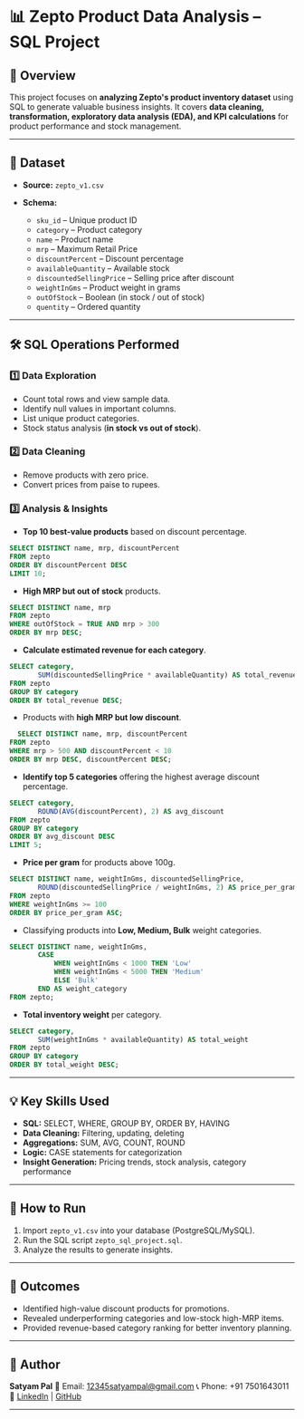 # 📊 Zepto Product Data Analysis – SQL Project

## 📌 Overview

This project focuses on **analyzing Zepto's product inventory dataset** using SQL to generate valuable business insights.
It covers **data cleaning, transformation, exploratory data analysis (EDA), and KPI calculations** for product performance and stock management.

---

## 📂 Dataset

* **Source:** `zepto_v1.csv`
* **Schema:**

  * `sku_id` – Unique product ID
  * `category` – Product category
  * `name` – Product name
  * `mrp` – Maximum Retail Price
  * `discountPercent` – Discount percentage
  * `availableQuantity` – Available stock
  * `discountedSellingPrice` – Selling price after discount
  * `weightInGms` – Product weight in grams
  * `outOfStock` – Boolean (in stock / out of stock)
  * `quentity` – Ordered quantity

---

## 🛠 SQL Operations Performed

### **1️⃣ Data Exploration**

* Count total rows and view sample data.
* Identify null values in important columns.
* List unique product categories.
* Stock status analysis (**in stock vs out of stock**).

### **2️⃣ Data Cleaning**

* Remove products with zero price.
* Convert prices from paise to rupees.

### **3️⃣ Analysis & Insights**

* **Top 10 best-value products** based on discount percentage.
  
```sql
SELECT DISTINCT name, mrp, discountPercent
FROM zepto
ORDER BY discountPercent DESC
LIMIT 10;
```
* **High MRP but out of stock** products.
```sql
SELECT DISTINCT name, mrp
FROM zepto
WHERE outOfStock = TRUE AND mrp > 300
ORDER BY mrp DESC;
```
* **Calculate estimated revenue for each category**.
```sql
SELECT category,
       SUM(discountedSellingPrice * availableQuantity) AS total_revenue
FROM zepto
GROUP BY category
ORDER BY total_revenue DESC;
```
* Products with **high MRP but low discount**.
```sql
  SELECT DISTINCT name, mrp, discountPercent
FROM zepto
WHERE mrp > 500 AND discountPercent < 10
ORDER BY mrp DESC, discountPercent DESC;
```
* **Identify top 5 categories** offering the highest average discount percentage.
```sql
SELECT category,
       ROUND(AVG(discountPercent), 2) AS avg_discount
FROM zepto
GROUP BY category
ORDER BY avg_discount DESC
LIMIT 5;
``` 
* **Price per gram** for products above 100g.
```sql
SELECT DISTINCT name, weightInGms, discountedSellingPrice,
       ROUND(discountedSellingPrice / weightInGms, 2) AS price_per_gram
FROM zepto
WHERE weightInGms >= 100
ORDER BY price_per_gram ASC;
```
* Classifying products into **Low, Medium, Bulk** weight categories.
```sql
SELECT DISTINCT name, weightInGms,
       CASE 
           WHEN weightInGms < 1000 THEN 'Low'
           WHEN weightInGms < 5000 THEN 'Medium'
           ELSE 'Bulk'
       END AS weight_category
FROM zepto;
```
* **Total inventory weight** per category.
```sql
SELECT category, 
       SUM(weightInGms * availableQuantity) AS total_weight
FROM zepto
GROUP BY category
ORDER BY total_weight DESC;
```
---

## 💡 Key Skills Used

* **SQL:** SELECT, WHERE, GROUP BY, ORDER BY, HAVING
* **Data Cleaning:** Filtering, updating, deleting
* **Aggregations:** SUM, AVG, COUNT, ROUND
* **Logic:** CASE statements for categorization
* **Insight Generation:** Pricing trends, stock analysis, category performance

---

## 🚀 How to Run

1. Import `zepto_v1.csv` into your database (PostgreSQL/MySQL).
2. Run the SQL script `zepto_sql_project.sql`.
3. Analyze the results to generate insights.

---

## 📌 Outcomes

* Identified high-value discount products for promotions.
* Revealed underperforming categories and low-stock high-MRP items.
* Provided revenue-based category ranking for better inventory planning.

---

## 👤 Author

**Satyam Pal**
📧 Email: [12345satyampal@gmail.com](mailto:12345satyampal@gmail.com)
📞 Phone: +91 7501643011
🔗 [LinkedIn](https://www.linkedin.com/in/satyam-pal-606404314/) | [GitHub](https://github.com/satyampal123-sp)

---
